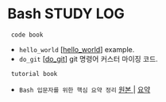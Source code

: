 # Bash STUDY LOG

     code book
+ ```hello_world``` [[hello_world]] example.
+ ```do_git``` [[do_git]] git 명령어 커스터 마이징 코드.

[hello_world]: /code_book/do_hello.md
[do_git]: /code_book/do_git.md


     tutorial book
+ ``` Bash 입문자를 위한 핵심 요약 정리 ``` [ 원본 ] | [ 요약 ]

[ 원본 ]: https://blog.gaerae.com/2015/01/bash-hello-world.html
[ 요약 ]: ..